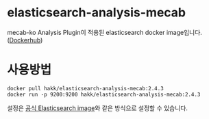 # elasticsearch-analysis-mecab
mecab-ko Analysis Plugin이 적용된 elasticsearch docker image입니다. ([Dockerhub](https://hub.docker.com/r/hakk/elasticsearch-analysis-mecab/))
# 사용방법
```
docker pull hakk/elasticsearch-analysis-mecab:2.4.3
docker run -p 9200:9200 hakk/elasticsearch-analysis-mecab:2.4.3
```  
설정은 [공식 Elasticsearch image](https://hub.docker.com/_/elasticsearch/)와 같은 방식으로 설정할 수 있습니다.
